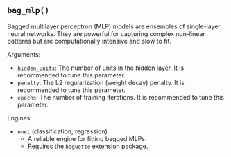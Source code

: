 ## `bag_mlp()`

Bagged multilayer perceptron (MLP) models are ensembles of single-layer neural networks. They are powerful for capturing complex non-linear patterns but are computationally intensive and slow to fit.

Arguments:
* `hidden_units`: The number of units in the hidden layer. It is recommended to tune this parameter.
* `penalty`: The L2 regularization (weight decay) penalty. It is recommended to tune this parameter.
* `epochs`: The number of training iterations. It is recommended to tune this parameter.

Engines:
* `nnet` (classification, regression)
    - A reliable engine for fitting bagged MLPs.
    - Requires the `baguette` extension package.

